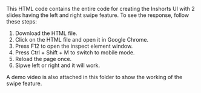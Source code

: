 This HTML code contains the entire code for creating the Inshorts UI with 2 slides having the left and right swipe feature. 
To see the response, follow these steps: 

   1) Download the HTML file.
   2) Click on the HTML file and open it in Google Chrome.
   3) Press F12 to open the inspect element window.
   4) Press Ctrl + Shift + M to switch to mobile mode.
   5) Reload the page once.
   6) Sipwe left or right and it will work.
   
A demo video is also attached in this folder to show the working of the swipe feature.

